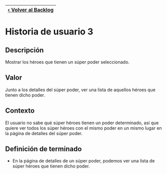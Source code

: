 | [‹ Volver al Backlog](./README.md)  |
| --- |

# Historia de usuario 3

## Descripción

Mostrar los héroes que tienen un súper poder seleccionado.

## Valor

Junto a los detalles del súper poder, ver una lista de aquellos héroes que tienen dicho poder.

## Contexto

El usuario no sabe qué súper héroes tienen un poder determinado, así que quiere ver todos los súper héroes con el mismo poder en un mismo lugar en la página de detalles del súper poder.

## Definición de terminado

- En la página de detalles de un súper poder, podemos ver una lista de súper héroes que tienen dicho poder.
